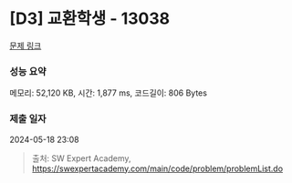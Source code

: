 # [D3] 교환학생 - 13038 

[문제 링크](https://swexpertacademy.com/main/code/problem/problemDetail.do?contestProbId=AXxNn6GaPW4DFASZ) 

### 성능 요약

메모리: 52,120 KB, 시간: 1,877 ms, 코드길이: 806 Bytes

### 제출 일자

2024-05-18 23:08



> 출처: SW Expert Academy, https://swexpertacademy.com/main/code/problem/problemList.do